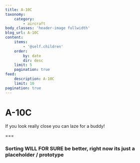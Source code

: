 ```yaml
---
title: A-10C
taxonomy:
    category:
        - aircraft
body_classes: 'header-image fullwidth'
blog_url: A-10C
content:
    items:
        - '@self.children'
    order:
        by: date
        dir: desc
    limit: 5
    pagination: true
feed:
    description: A-10C
    limit: 10
pagination: true
---
```


# A-10C
If you look really close you can laze for a buddy!

===

### Sorting WILL FOR SURE be better,  right now its just a placeholder / prototype
